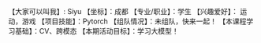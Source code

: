 【大家可以叫我】: Siyu
【坐标】：成都
【专业/职业】：学生
【兴趣爱好】： 运动，游戏
【项目技能】：Pytorch
【组队情况】：未组队，快来一起！
【本课程学习基础】：CV、跨模态
【本期活动目标】：学习大模型！